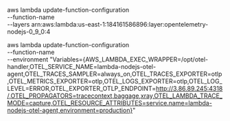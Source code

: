 aws lambda update-function-configuration \
--function-name <nome-da-lambda> \
--layers arn:aws:lambda:us-east-1:184161586896:layer:opentelemetry-nodejs-0_9_0:4

aws lambda update-function-configuration \
--function-name <nome-da-lambda> \
--environment "Variables={AWS_LAMBDA_EXEC_WRAPPER=/opt/otel-handler,OTEL_SERVICE_NAME=lambda-nodejs-otel-agent,OTEL_TRACES_SAMPLER=always_on,OTEL_TRACES_EXPORTER=otlp,OTEL_METRICS_EXPORTER=otlp,OTEL_LOGS_EXPORTER=otlp,OTEL_LOG_LEVEL=ERROR,OTEL_EXPORTER_OTLP_ENDPOINT=http://3.86.89.245:4318/,OTEL_PROPAGATORS=tracecontext,baggage,xray,OTEL_LAMBDA_TRACE_MODE=capture,OTEL_RESOURCE_ATTRIBUTES=service.name=lambda-nodejs-otel-agent,environment=production}"
